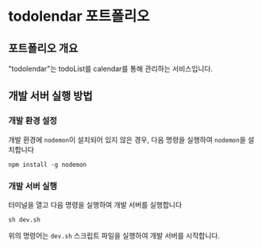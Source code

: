 # todolendar 포트폴리오

## 포트폴리오 개요

"todolendar"는 todoList를 calendar를 통해 관리하는 서비스입니다.

## 개발 서버 실행 방법

### 개발 환경 설정

개발 환경에 `nodemon`이 설치되어 있지 않은 경우, 다음 명령을 실행하여 `nodemon`을 설치합니다

```
npm install -g nodemon
```

### 개발 서버 실행

터미널을 열고 다음 명령을 실행하여 개발 서버를 실행합니다

```
sh dev.sh
```

위의 명령어는 `dev.sh` 스크립트 파일을 실행하여 개발 서버를 시작합니다.
